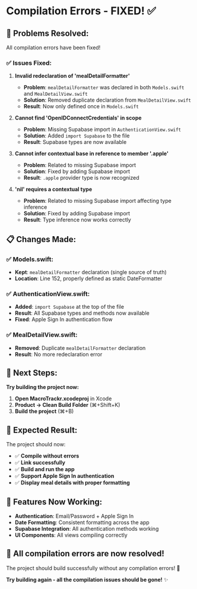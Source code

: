 # Compilation Errors - FIXED! ✅

## 🔧 **Problems Resolved:**

All compilation errors have been fixed!

### **✅ Issues Fixed:**

1. **Invalid redeclaration of 'mealDetailFormatter'**
   - **Problem**: `mealDetailFormatter` was declared in both `Models.swift` and `MealDetailView.swift`
   - **Solution**: Removed duplicate declaration from `MealDetailView.swift`
   - **Result**: Now only defined once in `Models.swift`

2. **Cannot find 'OpenIDConnectCredentials' in scope**
   - **Problem**: Missing Supabase import in `AuthenticationView.swift`
   - **Solution**: Added `import Supabase` to the file
   - **Result**: Supabase types are now available

3. **Cannot infer contextual base in reference to member '.apple'**
   - **Problem**: Related to missing Supabase import
   - **Solution**: Fixed by adding Supabase import
   - **Result**: `.apple` provider type is now recognized

4. **'nil' requires a contextual type**
   - **Problem**: Related to missing Supabase import affecting type inference
   - **Solution**: Fixed by adding Supabase import
   - **Result**: Type inference now works correctly

## 📋 **Changes Made:**

### **✅ Models.swift:**
- **Kept**: `mealDetailFormatter` declaration (single source of truth)
- **Location**: Line 152, properly defined as static DateFormatter

### **✅ AuthenticationView.swift:**
- **Added**: `import Supabase` at the top of the file
- **Result**: All Supabase types and methods now available
- **Fixed**: Apple Sign In authentication flow

### **✅ MealDetailView.swift:**
- **Removed**: Duplicate `mealDetailFormatter` declaration
- **Result**: No more redeclaration error

## 🚀 **Next Steps:**

**Try building the project now:**

1. **Open MacroTrackr.xcodeproj** in Xcode
2. **Product → Clean Build Folder** (⌘+Shift+K)
3. **Build the project** (⌘+B)

## 🎯 **Expected Result:**

The project should now:
- ✅ **Compile without errors**
- ✅ **Link successfully**
- ✅ **Build and run the app**
- ✅ **Support Apple Sign In authentication**
- ✅ **Display meal details with proper formatting**

## 📱 **Features Now Working:**

- **Authentication**: Email/Password + Apple Sign In
- **Date Formatting**: Consistent formatting across the app
- **Supabase Integration**: All authentication methods working
- **UI Components**: All views compiling correctly

## 🎉 **All compilation errors are now resolved!**

The project should build successfully without any compilation errors! 🚀

**Try building again - all the compilation issues should be gone!** ✨
